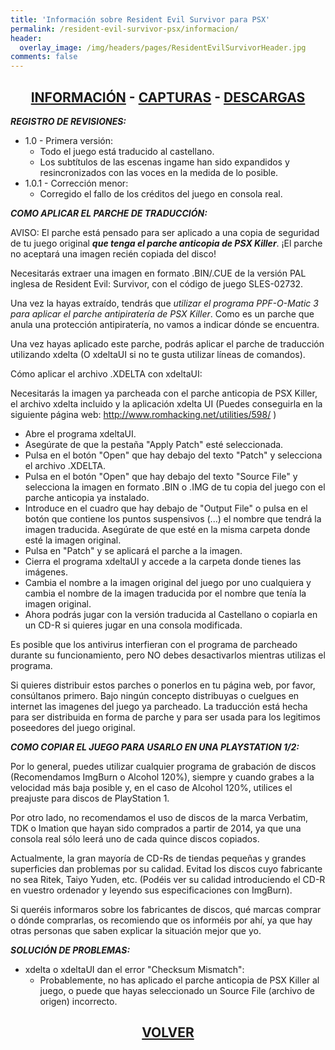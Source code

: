 ```yaml
---
title: 'Información sobre Resident Evil Survivor para PSX'
permalink: /resident-evil-survivor-psx/informacion/
header:
  overlay_image: /img/headers/pages/ResidentEvilSurvivorHeader.jpg
comments: false
---
```

<h2 style="text-align: center;"><strong><a href="/resident-evil-survivor-psx/informacion/">INFORMACIÓN</a> - <a href="/resident-evil-survivor-psx/capturas/">CAPTURAS</a> - <a href="/resident-evil-survivor-psx/descargar/">DESCARGAS</a></strong></h2>

_**REGISTRO DE REVISIONES:**_
 - 1.0 - Primera versión:
   - Todo el juego está traducido al castellano.
   - Los subtítulos de las escenas ingame han sido expandidos y resincronizados con las voces en la medida de lo posible.
 - 1.0.1 - Corrección menor:
   - Corregido el fallo de los créditos del juego en consola real.

_**COMO APLICAR EL PARCHE DE TRADUCCIÓN:**_

AVISO: El parche está pensado para ser aplicado a una copia de seguridad 
de tu juego original _**que tenga el parche anticopia de PSX Killer**_. ¡El parche 
no aceptará una imagen recién copiada del disco!

Necesitarás extraer una imagen en formato .BIN/.CUE de la versión PAL inglesa 
de Resident Evil: Survivor, con el código de juego SLES-02732.

Una vez la hayas extraído, tendrás que _utilizar el programa PPF-O-Matic 3 para 
aplicar el parche antipiratería de PSX Killer_. Como es un parche que anula una 
protección antipiratería, no vamos a indicar dónde se encuentra.

Una vez hayas aplicado este parche, podrás aplicar el parche de traducción 
utilizando xdelta (O xdeltaUI si no te gusta utilizar líneas de comandos).

Cómo aplicar el archivo .XDELTA con xdeltaUI:

Necesitarás la imagen ya parcheada con el parche anticopia de PSX Killer, 
el archivo xdelta incluido y la aplicación xdelta UI (Puedes conseguirla en 
la siguiente página web: http://www.romhacking.net/utilities/598/ )

 - Abre el programa xdeltaUI.
 - Asegúrate de que la pestaña "Apply Patch" esté seleccionada.
 - Pulsa en el botón "Open" que hay debajo del texto "Patch" y selecciona el archivo .XDELTA.
 - Pulsa en el botón "Open" que hay debajo del texto "Source File" y selecciona la imagen en formato .BIN o .IMG de tu copia del juego con el parche anticopia ya instalado.
 - Introduce en el cuadro que hay debajo de "Output File" o pulsa en el botón que contiene los puntos suspensivos (...) el nombre que tendrá la imagen traducida. Asegúrate de que esté en la misma carpeta donde esté la imagen original.
 - Pulsa en "Patch" y se aplicará el parche a la imagen.
 - Cierra el programa xdeltaUI y accede a la carpeta donde tienes las imágenes.
 - Cambia el nombre a la imagen original del juego por uno cualquiera y cambia el nombre de la imagen traducida por el nombre que tenía la imagen original.
 - Ahora podrás jugar con la versión traducida al Castellano o copiarla en un CD-R si quieres jugar en una consola modificada.

Es posible que los antivirus interfieran con el programa de parcheado 
durante su funcionamiento, pero NO debes desactivarlos mientras utilizas el 
programa.

Si quieres distribuir estos parches o ponerlos en tu página web, por favor, 
consúltanos primero. Bajo ningún concepto distribuyas o cuelgues en internet 
las imagenes del juego ya parcheado. La traducción está hecha para ser 
distribuida en forma de parche y para ser usada para los legitimos 
poseedores del juego original.

_**COMO COPIAR EL JUEGO PARA USARLO EN UNA PLAYSTATION 1/2:**_

Por lo general, puedes utilizar cualquier programa de grabación de discos 
(Recomendamos ImgBurn o Alcohol 120%), siempre y cuando grabes a la 
velocidad más baja posible y, en el caso de Alcohol 120%, utilices el 
preajuste para discos de PlayStation 1.

Por otro lado, no recomendamos el uso de discos de la marca Verbatim, TDK o 
Imation que hayan sido comprados a partir de 2014, ya que una consola real 
sólo leerá uno de cada quince discos copiados.

Actualmente, la gran mayoría de CD-Rs de tiendas pequeñas y grandes 
superficies dan problemas por su calidad. Evitad los discos cuyo fabricante 
no sea Ritek, Taiyo Yuden, etc. (Podéis ver su calidad introduciendo el CD-R 
en vuestro ordenador y leyendo sus especificaciones con ImgBurn).

Si queréis informaros sobre los fabricantes de discos, qué marcas comprar o 
dónde comprarlas, os recomiendo que os informéis por ahí, ya que hay otras 
personas que saben explicar la situación mejor que yo.

_**SOLUCIÓN DE PROBLEMAS:**_
 - xdelta o xdeltaUI dan el error "Checksum Mismatch":
   - Probablemente, no has aplicado el parche anticopia de PSX Killer al 
     juego, o puede que hayas seleccionado un Source File (archivo de 
     origen) incorrecto.

<h2 style="text-align: center;"><strong><a href="/resident-evil-survivor-psx/">VOLVER</a></strong></h2>

